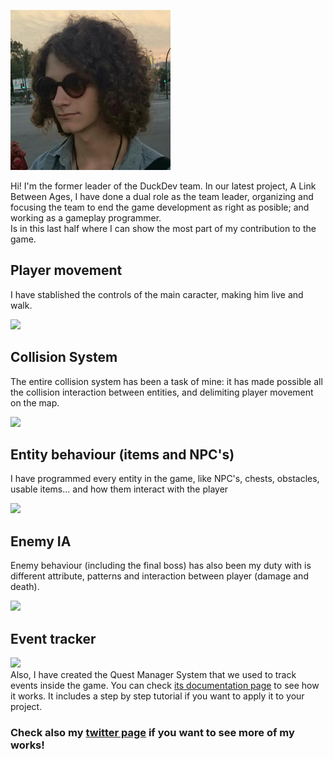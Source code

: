 ![](https://raw.githubusercontent.com/carcasanchez/Puzzle-Bobble/master/Photos_Images/CarlosC.jpg)

Hi! I'm the former leader of the DuckDev team. In our latest project, A Link Between Ages, I have done a dual role as the team leader, organizing and focusing the team to end the game development as right as posible; and working as a gameplay programmer.   
 Is in this last half where I can show the most part of my contribution to the game. 
 
## Player movement 

 I have stablished the controls of the main caracter, making him live and walk.
       
 ![](https://i.gyazo.com/4fc95e1e85c4c1e5a1b0f88f26d8fb2e.gif)   
  
 ## Collision System
 
 The entire collision system has been a task of mine: it has made possible all the collision interaction between entities, and delimiting player movement on the map.

   ![](https://i.gyazo.com/1150f92d342f2bc0ae0adaf6f8ce45d4.gif)

 ## Entity behaviour (items and NPC's)

  I have programmed every entity in the game, like NPC's, chests, obstacles, usable items... and how them interact with the player
  
  ![](https://i.gyazo.com/8afbca9ae6f460d528e4505de1a0f370.gif)
  

## Enemy IA

  Enemy behaviour (including the final boss) has also been my duty with is different attribute, patterns and interaction between player (damage and death).   
  
  ![](https://i.gyazo.com/4065f4493c82428d3fdeb3aa9f787b4a.gif)   
  
 ## Event tracker
 
  ![](https://i.gyazo.com/306cbb97656816f4a6bff036951851f6.gif)    
   Also, I have created the Quest Manager System that we used to track events inside the game. You can check [its documentation page](https://carcasanchez.github.io/QuestManager/) to see how it works. It includes a step by step tutorial if you want to apply it to your project.
   
   
 ### Check also my [twitter page](https://twitter.com/) if you want to see more of my works!
